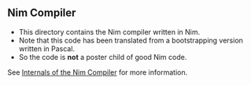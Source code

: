 ## Nim Compiler

- This directory contains the Nim compiler written in Nim.
- Note that this code has been translated from a bootstrapping version written in Pascal.
- So the code is **not** a poster child of good Nim code.

See [Internals of the Nim Compiler](https://nim-lang.org/docs/intern.html) for more information.
